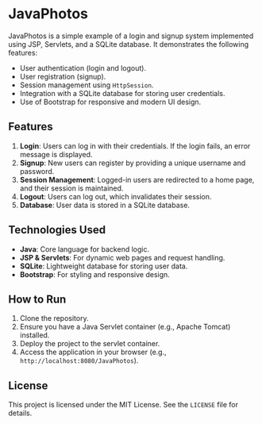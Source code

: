 # JavaPhotos

JavaPhotos is a simple example of a login and signup system implemented using JSP, Servlets, and a SQLite database. It demonstrates the following features:

- User authentication (login and logout).
- User registration (signup).
- Session management using `HttpSession`.
- Integration with a SQLite database for storing user credentials.
- Use of Bootstrap for responsive and modern UI design.

## Features

1. **Login**: Users can log in with their credentials. If the login fails, an error message is displayed.
2. **Signup**: New users can register by providing a unique username and password.
3. **Session Management**: Logged-in users are redirected to a home page, and their session is maintained.
4. **Logout**: Users can log out, which invalidates their session.
5. **Database**: User data is stored in a SQLite database.

## Technologies Used

- **Java**: Core language for backend logic.
- **JSP & Servlets**: For dynamic web pages and request handling.
- **SQLite**: Lightweight database for storing user data.
- **Bootstrap**: For styling and responsive design.

## How to Run

1. Clone the repository.
2. Ensure you have a Java Servlet container (e.g., Apache Tomcat) installed.
3. Deploy the project to the servlet container.
4. Access the application in your browser (e.g., `http://localhost:8080/JavaPhotos`).

## License

This project is licensed under the MIT License. See the `LICENSE` file for details.